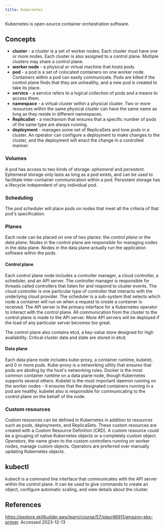 ```yaml
---
title: Kubernetes
---
```

Kubernetes is open-source container orchestration software.

## Concepts

- **cluster** - a cluster is a set of worker nodes. Each cluster must have one or more nodes. Each cluster is also assigned to a control plane. Multiple clusters may share a control plane.
- **worker node** - a physical or virtual machine that hosts pods.
- **pod** - a pod is a set of colocated containers on one worker node. Containers within a pod can easily communicate. Pods are killed if the control plane finds that they are unhealthy, and a new pod is created to take its place.
- **service** - a service refers to a logical collection of pods and a means to access them.
- **namespace** - a virtual cluster within a physical cluster. Two or more resources within the same physical cluster can have the same name as long as they reside in different namespaces.
- **ReplicaSet** - a mechanism that ensures that a specific number of pods of the same type are always running.
- **deployment** - manages some set of ReplicaSets and lone pods in a cluster. An operator can configure a deployment to make changes to the cluster, and the deployment will enact the change in a controlled manner.

### Volumes

A pod has access to two kinds of storage: *ephemeral* and *persistent*. Ephemeral storage only lasts as long as a pod exists, and can be used to facilitate inter-container communication within a pod. Persistent storage has a lifecycle independent of any individual pod.

### Scheduling

The *pod scheduler* will place pods on nodes that meet all the criteria of that pod's specification.

### Planes

Each node can be placed on one of two planes: the *control plane* or the *data plane*. Nodes in the control plane are responsible for managing nodes in the data plane. Nodes in the data plane actually run the application software within the pods.

#### Control plane

Each control plane node includes a controller manager, a cloud controller, a scheduler, and an API server. The controller manager is responsible for threads called controllers that listen for and respond to cluster events. The cloud controller is one particular type of controller that interacts with the underlying cloud provider. The scheduler is a sub-system that selects which node a container will run on when a request to create a container is received. The API server is the primary interface for a Kubernetes operator to interact with the control plane. All communication from the cluster to the control plane is made to the API server. More API servers will be deployed if the load of any particular server becomes too great.

The control plane also contains etcd, a key-value store designed for high availability. Critical cluster data and state are stored in etcd.

#### Data plane

Each data plane node includes kube-proxy, a container runtime, kubelet, and 0 or more pods. Kube-proxy is a networking utility that ensures that pods are abiding by the host's networking rules. Docker is the most common container runtime on a data plane node, though Kubernetes supports several others. Kubelet is the most important daemon running on the worker nodes - it ensures that the designated containers running in a pod are healthy. kubelet also is responsible for communicating to the control plane on the behalf of the node.

### Custom resources

Custom resources can be defined in Kubernetes in addition to resources such as pods, deployments, and ReplicaSets. These custom resources are created with a Custom Resource Definition (CRD). A custom resource could be a grouping of native Kubernetes objects or a completely custom object. *Operators*, the name given to the custom controllers running on worker nodes, manage custom objects. Operators are preferred over manually updating Kubernetes objects.

## kubectl

kubectl is a command line interface that communicates with the API server within the control plane. It can be used to give commands to create an object, configure automatic scaling, and view details about the cluster.

## References

<https://explore.skillbuilder.aws/learn/course/57/play/46911/amazon-eks-primer>. Accessed 2023-12-13
